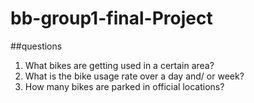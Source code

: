 # bb-group1-final-Project

##questions

1) What bikes are getting used in a certain area? 
2) What is the bike usage rate over a day and/ or week?
3) How many bikes are parked in official locations?
